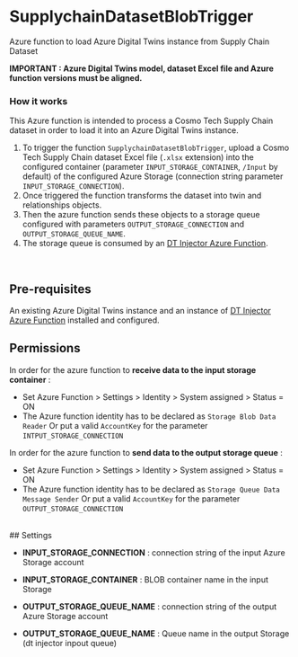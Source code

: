 # SupplychainDatasetBlobTrigger

Azure function to load Azure Digital Twins instance from Supply Chain Dataset


**IMPORTANT : Azure Digital Twins model, dataset Excel file and Azure function versions must be aligned.**


### How it works

This Azure function is intended to process a Cosmo Tech Supply Chain dataset in order to load it into an Azure Digital Twins instance.<br>

1. To trigger the function `SupplychainDatasetBlobTrigger`, upload a Cosmo Tech Supply Chain dataset Excel file (`.xlsx` extension) into the configured container (parameter `INPUT_STORAGE_CONTAINER`, `/Input` by default) of the configured Azure Storage (connection string parameter `INPUT_STORAGE_CONNECTION`).<br>
2. Once triggered the function transforms the dataset into twin and relationships objects.<br>
3. Then the azure function sends these objects to a storage queue configured with parameters `OUTPUT_STORAGE_CONNECTION` and `OUTPUT_STORAGE_QUEUE_NAME`.<br>
4. The storage queue is consumed by an [DT Injector Azure Function](https://github.com/Cosmo-Tech/azure-digital-twin-injector).
<br>

## Pre-requisites

An existing Azure Digital Twins instance and an instance of [DT Injector Azure Function](https://github.com/Cosmo-Tech/azure-digital-twin-injector) installed and configured.
<br>
## Permissions

In order for the azure function to **receive data to the input storage container** : 
- Set Azure Function > Settings > Identity > System assigned > Status = ON
- The Azure function identity has to be declared as `Storage Blob Data Reader`
Or put a valid `AccountKey` for the parameter `INTPUT_STORAGE_CONNECTION`


In order for the azure function to **send data to the output storage queue** : 
- Set Azure Function > Settings > Identity > System assigned > Status = ON
- The Azure function identity has to be declared as `Storage Queue Data Message Sender`
Or put a valid `AccountKey` for the parameter `OUTPUT_STORAGE_CONNECTION`
<br>
## Settings

* **INPUT_STORAGE_CONNECTION** : connection string of the input Azure Storage account
* **INPUT_STORAGE_CONTAINER** : BLOB container name in the input Storage

* **OUTPUT_STORAGE_QUEUE_NAME** : connection string of the output Azure Storage account
* **OUTPUT_STORAGE_QUEUE_NAME** : Queue name in the output Storage (dt injector inpout queue)


